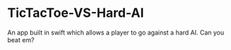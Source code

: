 # TicTacToe-VS-Hard-AI
An app built in swift which allows a player to go against a hard AI. Can you beat em?
